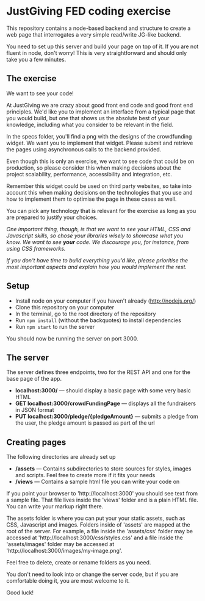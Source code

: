 # JustGiving FED coding exercise #

This repository contains a node-based backend and structure to create a web page that interrogates a very simple read/write JG-like backend.

You need to set up this server and build your page on top of it. If you are not fluent in node, don't worry! This is very straightforward and should only take you a few minutes.

## The exercise ##

We want to see your code!

At JustGiving we are crazy about good front end code and good front end principles. We'd like you to implement an interface from a typical page that you would build, but one that shows us the absolute best of your knowledge, including what you consider to be relevant in the field.

In the specs folder, you'll find a png with the designs of the crowdfunding widget. We want you to implement that widget. Please submit and retrieve the pages using asynchronous calls to the backend provided.

Even though this is only an exercise, we want to see code that could be on production, so please consider this when making decisions about the project scalability, performance, accessibility and integration, etc.

Remember this widget could be used on third party websites, so take into account this when making decisions on the technologies that you use and how to implement them to optimise the page in these cases as well.

You can pick any technology that is relevant for the exercise as long as you are prepared to justify your choices.

*One important thing, though, is that we want to see your HTML, CSS and Javascript skills, so chose your libraries wisely to showcase what you know. We want to see **your** code. We discourage you, for instance, from using CSS frameworks.*

*If you don't have time to build everything you’d like, please prioritise the most important aspects and explain how you would implement the rest.*


## Setup ##

* Install node on your computer if you haven't already (http://nodejs.org/)
* Clone this repository on your computer
* In the terminal, go to the root directory of the repository
* Run `npm install` (without the backquotes) to install dependencies
* Run `npm start` to run the server

You should now be running the server on port 3000.


## The server ##

The server defines three endpoints, two for the REST API and one for the base page of the app.

* **localhost:3000/** — should display a basic page with some very basic HTML
* **GET localhost:3000/crowdFundingPage** — displays all the fundraisers in JSON format
* **PUT localhost:3000/pledge/{pledgeAmount}** — submits a pledge from the user, the pledge amount is passed as part of the url


## Creating pages ##

The following directories are already set up

* **/assets** — Contains subdirectories to store sources for styles, images and scripts. Feel free to create more if it fits your needs
* **/views** — Contains a sample html file you can write your code on


If you point your browser to 'http://localhost:3000' you should see text from a sample file.
That file lives inside the 'views' folder and is a plain HTML file. You can write your markup right there.

The assets folder is where you can put your your static assets, such as CSS, Javascript and images.
Folders inside of 'assets' are mapped at the root of the server. For example, a file inside the 'assets/css' folder
may be accessed at 'http://localhost:3000/css/styles.css' and a file inside the 'assets/images' folder may be accessed
at 'http://localhost:3000/images/my-image.png'.

Feel free to delete, create or rename folders as you need.

You don't need to look into or change the server code, but if you are comfortable doing it, you are most welcome to it.

Good luck!
